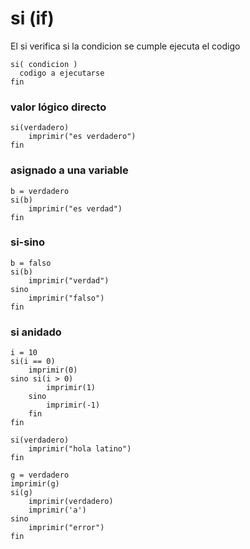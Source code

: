 
# si (if)

El si verifica si la condicion se cumple ejecuta el codigo

```
si( condicion )
  codigo a ejecutarse
fin
```




### valor lógico directo
```
si(verdadero)
    imprimir("es verdadero")
fin
```

### asignado a una variable
```
b = verdadero
si(b)
    imprimir("es verdad")
fin
```
### si-sino
```
b = falso
si(b)
    imprimir("verdad")
sino
    imprimir("falso")
fin
```
### si anidado
```
i = 10
si(i == 0)
    imprimir(0)
sino si(i > 0)
        imprimir(1)
    sino
        imprimir(-1)
    fin
fin
```

```
si(verdadero)
    imprimir("hola latino")
fin
```

```
g = verdadero
imprimir(g)
si(g)
    imprimir(verdadero)
    imprimir('a')
sino
    imprimir("error")
fin
```



